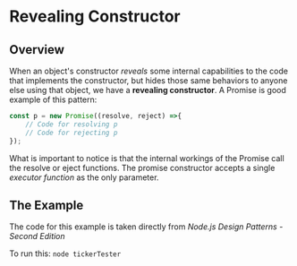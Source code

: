 # Revealing Constructor

## Overview
When an object's constructor _reveals_ some internal capabilities to the code that implements the constructor, but hides those same behaviors to anyone else using that object, we have a **revealing constructor**. A Promise is good example of this pattern:
``` javascript
const p = new Promise((resolve, reject) =>{
    // Code for resolving p
    // Code for rejecting p
});
```
What is important to notice is that the internal workings of the Promise call the resolve or eject functions. The promise constructor accepts a single *executor function* as the only parameter.

## The Example
The code for this example is taken directly from _Node.js Design Patterns - Second Edition_

To run this: `node tickerTester`
